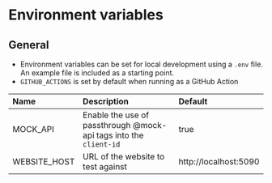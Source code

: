 # Environment variables

## General

- Environment variables can be set for local development using a `.env` file. An example file is included as a starting point.
- `GITHUB_ACTIONS` is set by default when running as a GitHub Action

| Name         | Description                                                       | Default               |
| :----------- | :---------------------------------------------------------------- | :-------------------- |
| MOCK_API     | Enable the use of passthrough @mock-api tags into the `client-id` | true                  |
| WEBSITE_HOST | URL of the website to test against                                | http://localhost:5090 |
